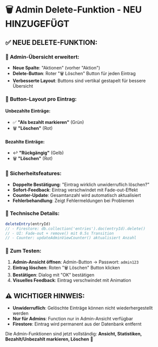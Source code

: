 # 🗑️ Admin Delete-Funktion - NEU HINZUGEFÜGT

## ✅ **NEUE DELETE-FUNKTION:**

### 🔧 **Admin-Übersicht erweitert:**
- **Neue Spalte**: "Aktionen" (vorher "Aktion") 
- **Delete-Button**: Roter "🗑️ Löschen" Button für jeden Eintrag
- **Verbesserte Layout**: Buttons sind vertikal gestapelt für bessere Übersicht

### 🎯 **Button-Layout pro Eintrag:**

#### **Unbezahlte Einträge:**
- ✅ **"Als bezahlt markieren"** (Grün)
- 🗑️ **"Löschen"** (Rot)

#### **Bezahlte Einträge:**
- ↩️ **"Rückgängig"** (Gelb) 
- 🗑️ **"Löschen"** (Rot)

### 🚨 **Sicherheitsfeatures:**
- **Doppelte Bestätigung**: "Eintrag wirklich unwiderruflich löschen?"
- **Sofort-Feedback**: Eintrag verschwindet mit Fade-out-Effekt
- **Counter-Update**: Gesamtanzahl wird automatisch aktualisiert
- **Fehlerbehandlung**: Zeigt Fehlermeldungen bei Problemen

### 🔄 **Technische Details:**
```javascript
deleteEntry(entryId)
// - Firestore: db.collection('entries').doc(entryId).delete()
// - UI: Fade-out + remove() mit 0.5s Transition
// - Counter: updateAdminViewCounter() aktualisiert Anzahl
```

### 🧪 **Zum Testen:**
1. **Admin-Ansicht öffnen**: Admin-Button → Passwort: `admin123`
2. **Eintrag löschen**: Roten "🗑️ Löschen" Button klicken
3. **Bestätigen**: Dialog mit "OK" bestätigen
4. **Visuelles Feedback**: Eintrag verschwindet mit Animation

## ⚠️ **WICHTIGER HINWEIS:**
- **Unwiderruflich**: Gelöschte Einträge können nicht wiederhergestellt werden
- **Nur für Admins**: Function nur in Admin-Ansicht verfügbar
- **Firestore**: Eintrag wird permanent aus der Datenbank entfernt

Die Admin-Funktionen sind jetzt vollständig: **Ansicht, Statistiken, Bezahlt/Unbezahlt markieren, Löschen** 🎉
